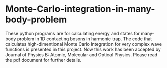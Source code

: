 # Monte-Carlo-integration-in-many-body-problem
These python programs are for calculating energy and states for many-body problem in 1D contacting bosons in harmonic trap. The code that calculates high-dimentional Monte Carlo Integration for very complex wave functions is presented in this project. Now this work has been accepted by Journal of Physics B: Atomic, Molecular and Optical Physics. Please read the pdf document for further details.
